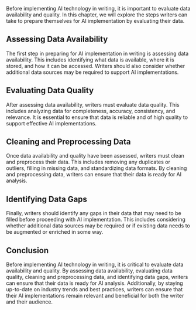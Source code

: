 
Before implementing AI technology in writing, it is important to evaluate data availability and quality. In this chapter, we will explore the steps writers can take to prepare themselves for AI implementation by evaluating their data.

Assessing Data Availability
---------------------------

The first step in preparing for AI implementation in writing is assessing data availability. This includes identifying what data is available, where it is stored, and how it can be accessed. Writers should also consider whether additional data sources may be required to support AI implementations.

Evaluating Data Quality
-----------------------

After assessing data availability, writers must evaluate data quality. This includes analyzing data for completeness, accuracy, consistency, and relevance. It is essential to ensure that data is reliable and of high quality to support effective AI implementations.

Cleaning and Preprocessing Data
-------------------------------

Once data availability and quality have been assessed, writers must clean and preprocess their data. This includes removing any duplicates or outliers, filling in missing data, and standardizing data formats. By cleaning and preprocessing data, writers can ensure that their data is ready for AI analysis.

Identifying Data Gaps
---------------------

Finally, writers should identify any gaps in their data that may need to be filled before proceeding with AI implementation. This includes considering whether additional data sources may be required or if existing data needs to be augmented or enriched in some way.

Conclusion
----------

Before implementing AI technology in writing, it is critical to evaluate data availability and quality. By assessing data availability, evaluating data quality, cleaning and preprocessing data, and identifying data gaps, writers can ensure that their data is ready for AI analysis. Additionally, by staying up-to-date on industry trends and best practices, writers can ensure that their AI implementations remain relevant and beneficial for both the writer and their audience.
